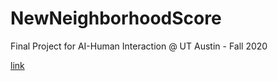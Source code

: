 # NewNeighborhoodScore
Final Project for AI-Human Interaction @ UT Austin - Fall 2020

[link](https://github.com/KeeshanPatel/NewNeighborhoodScore/blob/main/AnalysisSheet.xlsx)
